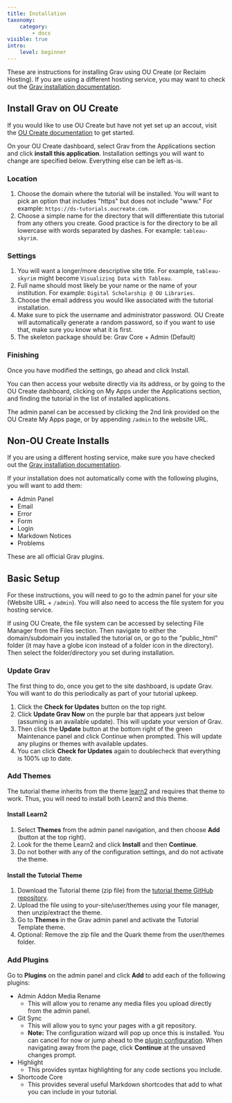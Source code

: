 ```yaml
---
title: Installation
taxonomy:
    category:
        - docs
visible: true
intro:
    level: beginner
---
```


These are instructions for installing Grav using OU Create (or Reclaim Hosting). If you are using a different hosting service, you may want to check out the [Grav installation documentation](https://learn.getgrav.org/basics/installation).

## Install Grav on OU Create

If you would like to use OU Create but have not yet set up an accout, visit the [OU Create documentation](https://create.ou.edu/docs/getting-started/general-information/) to get started.

On your OU Create dashboard, select Grav from the Applications section and click **install this application**. Installation settings you will want to change are specified below. Everything else can be left as-is.

### Location

1. Choose the domain where the tutorial will be installed. You will want to pick an option that includes "https" but does not include "www." For example: `https://ds-tutorials.oucreate.com`.
2. Choose a simple name for the directory that will differentiate this tutorial from any others you create. Good practice is for the directory to be all lowercase with words separated by dashes. For example: `tableau-skyrim`.

### Settings

1. You will want a longer/more descriptive site title. For example, `tableau-skyrim` might become `Visualizing Data with Tableau`.
2. Full name should most likely be your name or the name of your institution. For example: `Digital Scholarship @ OU Libraries`.
3. Choose the email address you would like associated with the tutorial installation.
4. Make sure to pick the username and administrator password. OU Create will automatically generate a random password, so if you want to use that, make sure you know what it is first.
5. The skeleton package should be: Grav Core + Admin (Default)

### Finishing

Once you have modified the settings, go ahead and click Install.

You can then access your website directly via its address, or by going to the OU Create dashboard, clicking on My Apps under the Applications section, and finding the tutorial in the list of installed applications.

The admin panel can be accessed by clicking the 2nd link provided on the OU Create My Apps page, or by appending `/admin` to the website URL.

## Non-OU Create Installs

If you are using a different hosting service, make sure you have checked out the [Grav installation documentation](https://learn.getgrav.org/basics/installation).

If your installation does not automatically come with the following plugins, you will want to add them:
- Admin Panel
- Email
- Error
- Form
- Login
- Markdown Notices
- Problems

These are all official Grav plugins.

## Basic Setup

For these instructions, you will need to go to the admin panel for your site (Website URL + `/admin`). You will also need to access the file system for you hosting service.

If using OU Create, the file system can be accessed by selecting File Manager from the Files section. Then navigate to either the domain/subdomain you installed the tutorial on, or go to the "public_html" folder (it may have a globe icon instead of a folder icon in the directory). Then select the folder/directory you set during installation.

### Update Grav

The first thing to do, once you get to the site dashboard, is update Grav. You will want to do this periodically as part of your tutorial upkeep.

1. Click the **Check for Updates** button on the top right.
2. Click **Update Grav Now** on the purple bar that appears just below (assuming is an available update). This will update your version of Grav.
3. Then click the **Update** button at the bottom right of the green Maintenance panel and click Continue when prompted. This will update any plugins or themes with available updates.
4. You can click **Check for Updates** again to doublecheck that everything is 100% up to date.

### Add Themes

The tutorial theme inherits from the theme [learn2](https://github.com/getgrav/grav-theme-learn2) and requires that theme to work. Thus, you will need to install both Learn2 and this theme.

#### Install Learn2

1. Select **Themes** from the admin panel navigation, and then choose **Add** (button at the top right).
2. Look for the theme Learn2 and click **Install** and then **Continue**.
3. Do not bother with any of the configuration settings, and do not activate the theme.

#### Install the Tutorial Theme

1. Download the Tutorial theme (zip file) from the [tutorial theme GitHub repository](https://github.com/ds-tutorials/tutorial-template).
2. Upload the file using to your-site/user/themes using your file manager, then unzip/extract the theme.
3. Go to **Themes** in the Grav admin panel and activate the Tutorial Template theme.
4. Optional: Remove the zip file and the Quark theme from the user/themes folder.

### Add Plugins

Go to **Plugins** on the admin panel and click **Add** to add each of the following plugins:

- Admin Addon Media Rename
	- This will allow you to rename any media files you upload directly from the admin panel.
- Git Sync
	- This will allow you to sync your pages with a git repository.
	- **Note:** The configuration wizard will pop up once this is installed. You can cancel for now or jump ahead to the [plugin configuration](https://ds-tutorials.oucreate.com/tutorial-template/setup/configuration#plugin-configuration). When navigating away from the page, click **Continue** at the unsaved changes prompt.
- Highlight
	- This provides syntax highlighting for any code sections you include.
- Shortcode Core
	- This provides several useful Markdown shortcodes that add to what you can include in your tutorial.